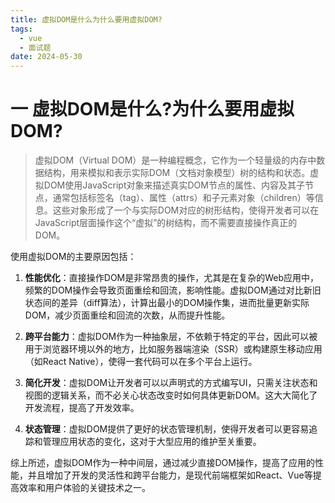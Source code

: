```yaml
---
title: 虚拟DOM是什么为什么要用虚拟DOM?
tags:
  - vue
  - 面试题
date: 2024-05-30
---
```

# 一 虚拟DOM是什么?为什么要用虚拟DOM?

> 虚拟DOM（Virtual DOM）是一种编程概念，它作为一个轻量级的内存中数据结构，用来模拟和表示实际DOM（文档对象模型）树的结构和状态。虚拟DOM使用JavaScript对象来描述真实DOM节点的属性、内容及其子节点，通常包括标签名（tag）、属性（attrs）和子元素对象（children）等信息。这些对象形成了一个与实际DOM对应的树形结构，使得开发者可以在JavaScript层面操作这个“虚拟”的树结构，而不需要直接操作真正的DOM。

使用虚拟DOM的主要原因包括：

1. **性能优化**：直接操作DOM是非常昂贵的操作，尤其是在复杂的Web应用中，频繁的DOM操作会导致页面重绘和回流，影响性能。虚拟DOM通过对比新旧状态间的差异（diff算法），计算出最小的DOM操作集，进而批量更新实际DOM，减少页面重绘和回流的次数，从而提升性能。
    
2. **跨平台能力**：虚拟DOM作为一种抽象层，不依赖于特定的平台，因此可以被用于浏览器环境以外的地方，比如服务器端渲染（SSR）或构建原生移动应用（如React Native），使得一套代码可以在多个平台上运行。
    
3. **简化开发**：虚拟DOM让开发者可以以声明式的方式编写UI，只需关注状态和视图的逻辑关系，而不必关心状态改变时如何具体更新DOM。这大大简化了开发流程，提高了开发效率。
    
4. **状态管理**：虚拟DOM提供了更好的状态管理机制，使得开发者可以更容易追踪和管理应用状态的变化，这对于大型应用的维护至关重要。
    

综上所述，虚拟DOM作为一种中间层，通过减少直接DOM操作，提高了应用的性能，并且增加了开发的灵活性和跨平台能力，是现代前端框架如React、Vue等提高效率和用户体验的关键技术之一。